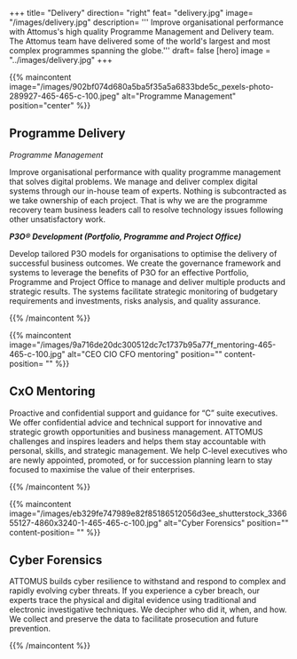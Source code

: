+++
title= "Delivery"
direction= "right"
feat= "delivery.jpg"
image= "/images/delivery.jpg"
description= '''
Improve organisational performance with Attomus's high quality Programme Management and Delivery team. The Attomus team have delivered some of the world's largest and most complex programmes spanning the globe.'''
draft= false
[hero]
image = "../images/delivery.jpg"
+++

{{% maincontent image="/images/902bf074d680a5ba5f35a5a6833bde5c_pexels-photo-289927-465-465-c-100.jpeg" alt="Programme Management" position="center" %}} 

## Programme Delivery

*Programme Management*

Improve organisational performance with quality programme management that solves digital problems. We manage and deliver complex digital systems through our in-house team of experts. Nothing is subcontracted as we take ownership of each project. That is why we are the programme recovery team business leaders call to resolve technology issues following other unsatisfactory work.

***P3O® Development (Portfolio, Programme and Project Office)***

Develop tailored P3O models for organisations to optimise the delivery of successful business outcomes. We create the governance framework and systems to leverage the benefits of P3O for an effective Portfolio, Programme and Project Office to manage and deliver multiple products and strategic results. The systems facilitate strategic monitoring of budgetary requirements and investments, risks analysis, and quality assurance.



{{% /maincontent %}}

{{% maincontent image="/images/9a716de20dc300512dc7c1737b95a77f_mentoring-465-465-c-100.jpg" alt="CEO CIO CFO mentoring" position="" content-position= "" %}} 

## CxO Mentoring

Proactive and confidential support and guidance for “C” suite executives. We offer confidential advice and technical support for innovative and strategic growth opportunities and business management. ATTOMUS challenges and inspires leaders and helps them stay accountable with personal, skills, and strategic management. We help C-level executives who are newly appointed, promoted, or for succession planning learn to stay focused to maximise the value of their enterprises.

{{% /maincontent %}}

{{% maincontent image="/images/eb329fe747989e82f85186512056d3ee_shutterstock_336655127-4860x3240-1-465-465-c-100.jpg" alt="Cyber Forensics" position="" content-position= "" %}} 

## Cyber Forensics

ATTOMUS builds cyber resilience to withstand and respond to complex and rapidly evolving cyber threats. If you experience a cyber breach, our experts trace the physical and digital evidence using traditional and electronic investigative techniques. We decipher who did it, when, and how. We collect and preserve the data to facilitate prosecution and future prevention.


{{% /maincontent %}}

